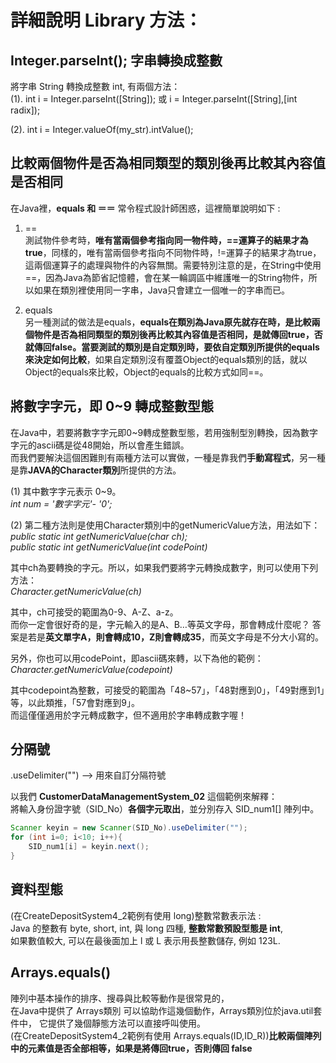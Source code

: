 
# 詳細說明 Library 方法：

## Integer.parseInt(); 字串轉換成整數  
  
將字串 String 轉換成整數 int, 有兩個方法：  
(1). int i = Integer.parseInt([String]); 或 i = Integer.parseInt([String],[int radix]);  
  
(2). int i = Integer.valueOf(my_str).intValue();  
  
  
## 比較兩個物件是否為相同類型的類別後再比較其內容值是否相同  
  
在Java裡，**equals 和 ＝＝** 常令程式設計師困惑，這裡簡單說明如下 :  
1. ==  
測試物件參考時，**唯有當兩個參考指向同一物件時，==運算子的結果才為true**，同樣的，唯有當兩個參考指向不同物件時，!=運算子的結果才為true，這兩個運算子的處理與物件的內容無關。需要特別注意的是，在String中使用==，因為Java為節省記憶體，會在某一輪調區中維護唯一的String物件，所以如果在類別裡使用同一字串，Java只會建立一個唯一的字串而已。
  
2. equals  
另一種測試的做法是equals，**equals在類別為Java原先就存在時，是比較兩個物件是否為相同類型的類別後再比較其內容值是否相同，是就傳回true，否就傳回false。當要測試的類別是自定類別時，要依自定類別所提供的equals來決定如何比較**，如果自定類別沒有覆蓋Object的equals類別的話，就以Object的equals來比較，Object的equals的比較方式如同==。
  
  
## 將數字字元，即 0~9 轉成整數型態  
  
在Java中，若要將數字字元即0~9轉成整數型態，若用強制型別轉換，因為數字字元的ascii碼是從48開始，所以會產生錯誤。  
而我們要解決這個困難則有兩種方法可以實做，一種是靠我們**手動寫程式**，另一種是靠**JAVA的Character類別**所提供的方法。  
  
(1) 其中數字字元表示 0~9。  
*int num = '數字字元'- '0';*
  
(2) 第二種方法則是使用Character類別中的getNumericValue方法，用法如下：  
*public static int getNumericValue(char ch);  
public static int getNumericValue(int codePoint)*
  
其中ch為要轉換的字元。所以，如果我們要將字元轉換成數字，則可以使用下列方法：  
*Character.getNumericValue(ch)*
  
其中，ch可接受的範圍為0-9、A-Z、a-z。  
而你一定會很好奇的是，字元輸入的是A、B…等英文字母，那會轉成什麼呢？
答案是若是**英文單字A，則會轉成10，Z則會轉成35**，而英文字母是不分大小寫的。  
  
另外，你也可以用codePoint，即ascii碼來轉，以下為他的範例：  
*Character.getNumericValue(codepoint)*
  
其中codepoint為整數，可接受的範圍為「48~57」，「48對應到0」，「49對應到1」等，以此類推，「57會對應到9」。  
而這僅僅適用於字元轉成數字，但不適用於字串轉成數字喔！  
  
  
## 分隔號
  
.useDelimiter("") --> 用來自訂分隔符號  
  
以我們 **CustomerDataManagementSystem_02** 這個範例來解釋：  
將輸入身份證字號（SID_No）**各個字元取出**，並分別存入 SID_num1[] 陣列中。  
  
```java
Scanner keyin = new Scanner(SID_No).useDelimiter("");
for (int i=0; i<10; i++){                       
    SID_num1[i] = keyin.next();
}                  
```  
  
  
## 資料型態  
  
(在CreateDepositSystem4_2範例有使用 long)整數常數表示法 :  
Java 的整數有 byte, short, int, 與 long 四種, **整數常數預設型態是 int**,  
如果數值較大, 可以在最後面加上 l 或 L 表示用長整數儲存, 例如 123L.
  
  
## Arrays.equals()  
  
陣列中基本操作的排序、搜尋與比較等動作是很常見的，  
在Java中提供了 Arrays類別 可以協助作這幾個動作，Arrays類別位於java.util套件中，
它提供了幾個靜態方法可以直接呼叫使用。  
(在CreateDepositSystem4_2範例有使用 Arrays.equals(ID,ID_R))**比較兩個陣列中的元素值是否全部相等，如果是將傳回true，否則傳回 false**